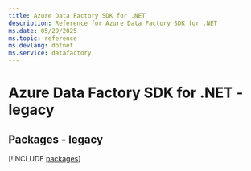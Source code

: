 ```yaml
---
title: Azure Data Factory SDK for .NET
description: Reference for Azure Data Factory SDK for .NET
ms.date: 05/29/2025
ms.topic: reference
ms.devlang: dotnet
ms.service: datafactory
---
```

# Azure Data Factory SDK for .NET - legacy
## Packages - legacy
[!INCLUDE [packages](data-factory-index.md)]